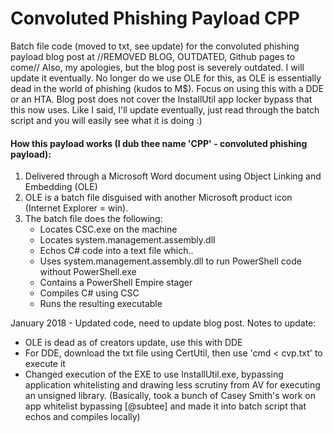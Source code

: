 # Convoluted Phishing Payload CPP
Batch file code (moved to txt, see update) for the convoluted phishing payload blog post at //REMOVED BLOG, OUTDATED, Github pages to come//
Also, my apologies, but the blog post is severely outdated. I will update it eventually. No longer do we use OLE for this, as OLE is essentially dead in the world of phishing (kudos to M$). Focus on using this with a DDE or an HTA. Blog post does not cover the InstallUtil app locker bypass that this now uses. Like I said, I'll update eventually, just read through the batch script and you will easily see what it is doing :)

#### How this payload works (I dub thee name 'CPP' - convoluted phishing payload):
1. Delivered through a Microsoft Word document using Object Linking and Embedding (OLE)
2. OLE is a batch file disguised with another Microsoft product icon (Internet Explorer = win).
3. The batch file does the following:
   * Locates CSC.exe on the machine 
   * Locates system.management.assembly.dll
   * Echos C# code into a text file which..
   * Uses system.management.assembly.dll to run PowerShell code without PowerShell.exe
   * Contains a PowerShell Empire stager
   * Compiles C# using CSC
   * Runs the resulting executable

January 2018 - Updated code, need to update blog post. Notes to update:
  - OLE is dead as of creators update, use this with DDE
  - For DDE, download the txt file using CertUtil, then use 'cmd < cvp.txt' to execute it
  - Changed execution of the EXE to use InstallUtil.exe, bypassing application whitelisting and drawing less scrutiny from AV for executing an unsigned library.
  (Basically, took a bunch of Casey Smith's work on app whitelist bypassing [@subtee] and made it into batch script that echos and compiles locally)
